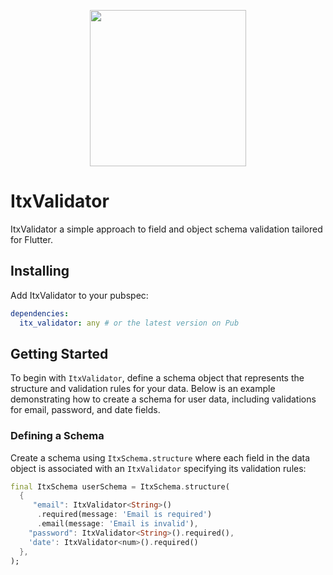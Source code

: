 <p align="center">
  <a href="#"><img src="https://i.postimg.cc/dt69yJHT/g3.png" height=250 /></a>
</p>

# ItxValidator

ItxValidator a simple approach to field and object schema validation tailored for Flutter.

## Installing

Add ItxValidator to your pubspec:

```yaml
dependencies:
  itx_validator: any # or the latest version on Pub
```

## Getting Started

To begin with `ItxValidator`, define a schema object that represents the structure and validation rules for your data. Below is an example demonstrating how to create a schema for user data, including validations for email, password, and date fields.

### Defining a Schema

Create a schema using `ItxSchema.structure` where each field in the data object is associated with an `ItxValidator` specifying its validation rules:

```dart
final ItxSchema userSchema = ItxSchema.structure(
  {
     "email": ItxValidator<String>()
      .required(message: 'Email is required')
      .email(message: 'Email is invalid'),
    "password": ItxValidator<String>().required(),
    'date': ItxValidator<num>().required()
  },
);
